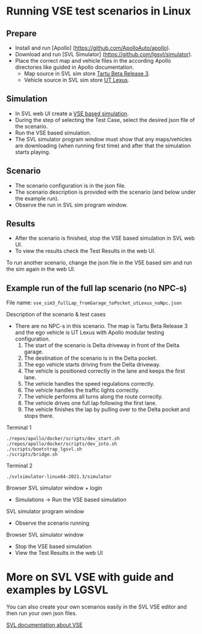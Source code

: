 # Running VSE test scenarios in Linux

## Prepare

- Install and run [Apollo] (https://github.com/ApolloAuto/apollo).
- Download and run [SVL Simulator] (https://github.com/lgsvl/simulator).
- Place the correct map and vehicle files in the according Apollo directories like guided in Apollo documentation.
    - Map source in SVL sim store [Tartu Beta Release 3](https://wise.svlsimulator.com/maps/profile/bd77ac3b-fbc3-41c3-a806-25915c777022).
    - Vehicle source in SVL sim store [UT Lexus](https://wise.svlsimulator.com/vehicles/profile/55e7bb62-185e-400f-b092-cfd2ef18936d).

## Simulation

- In SVL web UI create a [VSE based simulation](https://www.svlsimulator.com/docs/running-simulations/running-simulator/#vsesimulation).
- During the step of selecting the Test Case, select the desired json file of the scenario.
- Run the VSE based simulation.
- The SVL simulator program window must show that any maps/vehicles are downloading (when running first time) and after that the simulation starts playing.

## Scenario

- The scenario configuration is in the json file. 
- The scenario description is provided with the scenario (and below under the example run).
- Observe the run in SVL sim program window.

## Results

- After the scenario is finished, stop the VSE based simulation in SVL web UI.
- To view the results check the Test Results in the web UI.

To run another scenario, change the json file in the VSE based sim and run the sim again in the web UI.

## Example run of the full lap scenario (no NPC-s)

File name: `vse_sim3_fullLap_fromGarage_toPocket_utLexus_noNpc.json`

Description of the scenario & test cases

- There are no NPC-s in this scenario. The map is Tartu Beta Release 3 and the ego vehicle is UT Lexus with Apollo modular testing configuration.
    1. The start of the scenario is Delta driveway in front of the Delta garage.
    1. The destination of the scenario is in the Delta pocket.
    1. The ego vehicle starts driving from the Delta driveway.
    1. The vehicle is positioned correctly in the lane and keeps the first lane.
    1. The vehicle handles the speed regulations correctly.
    1. The vehicle handles the traffic lights correctly.
    1. The vehicle performs all turns along the route correctly.
    1. The vehicle drives one full lap following the first lane.
    1. The vehicle finishes the lap by pulling over to the Delta pocket and stops there.

Terminal 1

```
./repos/apollo/docker/scripts/dev_start.sh
./repos/apollo/docker/scripts/dev_into.sh
./scripts/bootstrap_lgsvl.sh
./scripts/bridge.sh
```

Terminal 2

```
./svlsimulator-linux64-2021.3/simulator
```

Browser SVL simulator window + login

- Simulations -> Run the VSE based simulation

SVL simulator program window

- Observe the scenario running

Browser SVL simulator window

- Stop the VSE based simulation
- View the Test Results in the web UI


# More on SVL VSE with guide and examples by LGSVL

You can also create your own scenarios easily in the SVL VSE editor and then run your own json files.

[SVL documentation about VSE](https://www.svlsimulator.com/docs/visual-scenario-editor/about-vse/)
